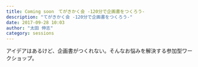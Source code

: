 ```yaml
---
title: Coming soon　てがきかく会 -120分で企画書をつくろう-
description: "てがきかく会 -120分で企画書をつくろう-"
date: 2017-09-28 10:03
author: "太田 伸志"
category: sessions
---
```

アイデアはあるけど、企画書がつくれない。そんなお悩みを解決する参加型ワークショップ。